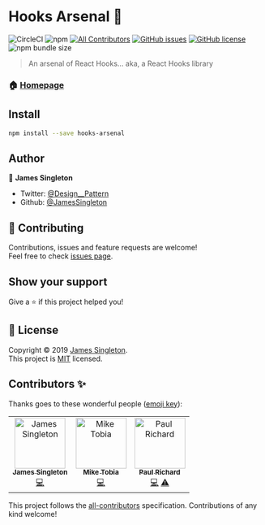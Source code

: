 # Hooks Arsenal 🎣

![CircleCI](https://img.shields.io/circleci/build/github/JamesSingleton/hooks-arsenal/master?style=flat-square)
![npm](https://img.shields.io/npm/v/hooks-arsenal?style=flat-square)
[![All Contributors](https://img.shields.io/badge/all_contributors-3-orange.svg?style=flat-square)](#contributors-)
[![GitHub issues](https://img.shields.io/github/issues/JamesSingleton/hooks-arsenal?style=flat-square)](https://github.com/JamesSingleton/hooks-arsenal/issues)
[![GitHub license](https://img.shields.io/github/license/JamesSingleton/hooks-arsenal?style=flat-square)](https://github.com/JamesSingleton/hooks-arsenal/blob/master/LICENSE)
![npm bundle size](https://img.shields.io/bundlephobia/min/hooks-arsenal?style=flat-square)

> An arsenal of React Hooks... aka, a React Hooks library

### 🏠 [Homepage](https://github.com/JamesSingleton/hooks-arsenal#readme)

## Install

```sh
npm install --save hooks-arsenal
```

## Author

👤 **James Singleton**

* Twitter: [@Design__Pattern](https://twitter.com/Design__Pattern)
* Github: [@JamesSingleton](https://github.com/JamesSingleton)

## 🤝 Contributing

Contributions, issues and feature requests are welcome!<br />Feel free to check [issues page](https://github.com/JamesSingleton/hooks-arsenal/issues).

## Show your support

Give a ⭐️ if this project helped you!

## 📝 License

Copyright © 2019 [James Singleton](https://github.com/JamesSingleton).<br />
This project is [MIT](https://github.com/JamesSingleton/hooks-arsenal/blob/master/LICENSE) licensed.


## Contributors ✨

Thanks goes to these wonderful people ([emoji key](https://allcontributors.org/docs/en/emoji-key)):

<!-- ALL-CONTRIBUTORS-LIST:START - Do not remove or modify this section -->
<!-- prettier-ignore -->
<table>
  <tr>
    <td align="center"><a href="https://github.com/JamesSingleton"><img src="https://avatars2.githubusercontent.com/u/21000200?v=4" width="100px;" alt="James Singleton"/><br /><sub><b>James Singleton</b></sub></a><br /><a href="https://github.com/JamesSingleton/hooks-arsenal/commits?author=JamesSingleton" title="Code">💻</a></td>
    <td align="center"><a href="https://github.com/Francois-Esquire"><img src="https://avatars1.githubusercontent.com/u/12474067?s=400&v=4" width="100px;" alt="Mike Tobia"/><br /><sub><b>Mike Tobia</b></sub></a><br /><a href="https://github.com/JamesSingleton/hooks-arsenal/commits?author=Francois-Esquire" title="Code">💻</a></td>
    <td align="center"><a href="https://github.com/heythisispaul"><img src="https://avatars3.githubusercontent.com/u/25091801?v=4" width="100px;" alt="Paul Richard"/><br /><sub><b>Paul Richard</b></sub></a><br /><a href="https://github.com/JamesSingleton/hooks-arsenal/commits?author=heythisispaul" title="Code">💻</a> <a href="https://github.com/JamesSingleton/hooks-arsenal/commits?author=heythisispaul" title="Tests">⚠️</a></td>
  </tr>
</table>

<!-- ALL-CONTRIBUTORS-LIST:END -->

This project follows the [all-contributors](https://github.com/all-contributors/all-contributors) specification. Contributions of any kind welcome!
